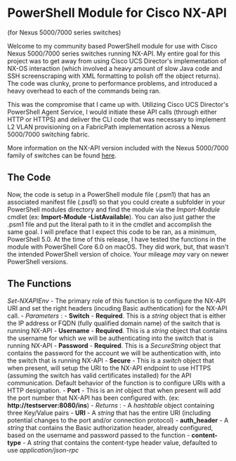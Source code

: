 # PowerShell Module for Cisco NX-API
(for Nexus 5000/7000 series switches)

Welcome to my community based PowerShell module for use with Cisco Nexus 5000/7000 series switches running NX-API.  My entire goal for this project was to get away from using Cisco UCS Director's implementation of NX-OS interaction (which involved a heavy amount of slow Java code and SSH screenscraping with XML formatting to polish off the object returns).  The code was clunky, prone to performance problems, and introduced a heavy overhead to each of the commands being ran.

This was the compromise that I came up with.  Utilizing Cisco UCS Director's PowerShell Agent Service, I would initiate these API calls (through either HTTP or HTTPS) and deliver the CLI code that was necessary to implement L2 VLAN provisioning on a FabricPath implementation across a Nexus 5000/7000 switching fabric.

More information on the NX-API version included with the Nexus 5000/7000 family of switches can be found [here](https://www.cisco.com/c/en/us/td/docs/switches/datacenter/nexus7000/sw/programmability/guide/b_Cisco_Nexus_7000_Series_NX-OS_Programmability_Guide/b_Cisco_Nexus_7000_Series_NX-OS_Programmability_Guide_chapter_0101.html).

## The Code

Now, the code is setup in a PowerShell module file (.psm1) that has an associated manifest file (.psd1) so that you could create a subfolder in your PowerShell modules directory and find the module via the _Import-Module_ cmdlet (ex: **Import-Module -ListAvailable**).  You can also just gather the .psm1 file and put the literal path to it in the cmdlet and accomplish the same goal.  I will preface that I expect this code to be ran, as a minimum, PowerShell 5.0.  At the time of this release, I have tested the functions in the module with PowerShell Core 6.0 on macOS.  They did work, but, that wasn't the intended PowerShell version of choice.  Your mileage _may_ vary on newer PowerShell versions.

## The Functions

_Set-NXAPIEnv_ - The primary role of this function is to configure the NX-API URI and set the right headers (incuding Basic authentication) for the NX-API call.
    - _Parameters_ :
      - **Switch** - **__Required__**.  This is a _string_ object that is either the IP address or FQDN (fully qualified domain name) of the switch that is running NX-API
      - **Username** - **__Required__**.  This is a _string_ object that contains the username for which we will be authenticating into the switch that is running NX-API
      - **Password** - **__Required__**.  This is a _SecureString_ object that contains the password for the account we will be authentication with, into the switch that is running NX-API
      - **Secure** - This is a _switch_ object that when present, will setup the URI to the NX-API endpoint to use HTTPS (assuming the switch has valid certificates installed) for the API communication.  Default behavior of the function is to configure URIs with a HTTP designation.
      - **Port** - This is an _int_ object that when present will add the port number that NX-API has been configured with.  (ex: **http://testserver:8080/ins**)
    - _Returns_ :
      - A _hashtable_ object containing three Key/Value pairs
        - **URI** - A _string_ that has the entire URI (including potential changes to the port and/or connection protocol)
        - **auth\_header** - A _string_ that contains the Basic authorization header, already configured, based on the username and password passed to the function
        - **content-type** - A _string_ that contains the content-type header value, defaulted to use _application/json-rpc_